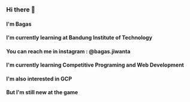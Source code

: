 ### Hi there 👋
#### I'm Bagas
#### I'm currently learning at Bandung Institute of Technology
#### You can reach me in instagram : @bagas.jiwanta
#### I'm currently learning Competitive Programing and Web Development
#### I'm also interested in GCP
#### But I'm still new at the game

<!--
**bagasjiwanta/bagasjiwanta** is a ✨ _special_ ✨ repository because its `README.md` (this file) appears on your GitHub profile.

Here are some ideas to get you started:

- 🔭 I’m currently working on ...
- 🌱 I’m currently learning ...
- 👯 I’m looking to collaborate on ...
- 🤔 I’m looking for help with ...
- 💬 Ask me about ...
- 📫 How to reach me: ...
- 😄 Pronouns: ...
- ⚡ Fun fact: ...
-->
